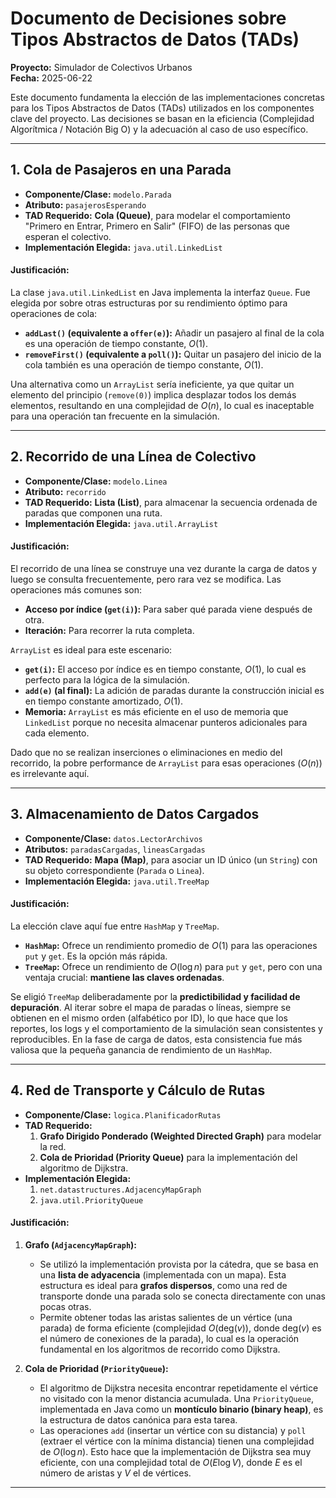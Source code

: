 # Documento de Decisiones sobre Tipos Abstractos de Datos (TADs)

**Proyecto:** Simulador de Colectivos Urbanos  
**Fecha:** 2025-06-22

Este documento fundamenta la elección de las implementaciones concretas para los Tipos Abstractos de Datos (TADs) utilizados en los componentes clave del proyecto. Las decisiones se basan en la eficiencia (Complejidad Algorítmica / Notación Big O) y la adecuación al caso de uso específico.

---

## 1. Cola de Pasajeros en una Parada

-   **Componente/Clase:** `modelo.Parada`
-   **Atributo:** `pasajerosEsperando`
-   **TAD Requerido:** **Cola (Queue)**, para modelar el comportamiento "Primero en Entrar, Primero en Salir" (FIFO) de las personas que esperan el colectivo.
-   **Implementación Elegida:** `java.util.LinkedList`

#### Justificación:

La clase `java.util.LinkedList` en Java implementa la interfaz `Queue`. Fue elegida por sobre otras estructuras por su rendimiento óptimo para operaciones de cola:

-   **`addLast()` (equivalente a `offer(e)`):** Añadir un pasajero al final de la cola es una operación de tiempo constante, $O(1)$.
-   **`removeFirst()` (equivalente a `poll()`):** Quitar un pasajero del inicio de la cola también es una operación de tiempo constante, $O(1)$.

Una alternativa como un `ArrayList` sería ineficiente, ya que quitar un elemento del principio (`remove(0)`) implica desplazar todos los demás elementos, resultando en una complejidad de $O(n)$, lo cual es inaceptable para una operación tan frecuente en la simulación.

---

## 2. Recorrido de una Línea de Colectivo

-   **Componente/Clase:** `modelo.Linea`
-   **Atributo:** `recorrido`
-   **TAD Requerido:** **Lista (List)**, para almacenar la secuencia ordenada de paradas que componen una ruta.
-   **Implementación Elegida:** `java.util.ArrayList`

#### Justificación:

El recorrido de una línea se construye una vez durante la carga de datos y luego se consulta frecuentemente, pero rara vez se modifica. Las operaciones más comunes son:

-   **Acceso por índice (`get(i)`):** Para saber qué parada viene después de otra.
-   **Iteración:** Para recorrer la ruta completa.

`ArrayList` es ideal para este escenario:

-   **`get(i)`:** El acceso por índice es en tiempo constante, $O(1)$, lo cual es perfecto para la lógica de la simulación.
-   **`add(e)` (al final):** La adición de paradas durante la construcción inicial es en tiempo constante amortizado, $O(1)$.
-   **Memoria:** `ArrayList` es más eficiente en el uso de memoria que `LinkedList` porque no necesita almacenar punteros adicionales para cada elemento.

Dado que no se realizan inserciones o eliminaciones en medio del recorrido, la pobre performance de `ArrayList` para esas operaciones ($O(n)$) es irrelevante aquí.

---

## 3. Almacenamiento de Datos Cargados

-   **Componente/Clase:** `datos.LectorArchivos`
-   **Atributos:** `paradasCargadas`, `lineasCargadas`
-   **TAD Requerido:** **Mapa (Map)**, para asociar un ID único (un `String`) con su objeto correspondiente (`Parada` o `Linea`).
-   **Implementación Elegida:** `java.util.TreeMap`

#### Justificación:

La elección clave aquí fue entre `HashMap` y `TreeMap`.

-   **`HashMap`:** Ofrece un rendimiento promedio de $O(1)$ para las operaciones `put` y `get`. Es la opción más rápida.
-   **`TreeMap`:** Ofrece un rendimiento de $O(\log n)$ para `put` y `get`, pero con una ventaja crucial: **mantiene las claves ordenadas**.

Se eligió `TreeMap` deliberadamente por la **predictibilidad y facilidad de depuración**. Al iterar sobre el mapa de paradas o líneas, siempre se obtienen en el mismo orden (alfabético por ID), lo que hace que los reportes, los logs y el comportamiento de la simulación sean consistentes y reproducibles. En la fase de carga de datos, esta consistencia fue más valiosa que la pequeña ganancia de rendimiento de un `HashMap`.

---

## 4. Red de Transporte y Cálculo de Rutas

-   **Componente/Clase:** `logica.PlanificadorRutas`
-   **TAD Requerido:**
    1.  **Grafo Dirigido Ponderado (Weighted Directed Graph)** para modelar la red.
    2.  **Cola de Prioridad (Priority Queue)** para la implementación del algoritmo de Dijkstra.
-   **Implementación Elegida:**
    1.  `net.datastructures.AdjacencyMapGraph`
    2.  `java.util.PriorityQueue`

#### Justificación:

1.  **Grafo (`AdjacencyMapGraph`):**
    -   Se utilizó la implementación provista por la cátedra, que se basa en una **lista de adyacencia** (implementada con un mapa). Esta estructura es ideal para **grafos dispersos**, como una red de transporte donde una parada solo se conecta directamente con unas pocas otras.
    -   Permite obtener todas las aristas salientes de un vértice (una parada) de forma eficiente (complejidad $O(\text{deg}(v))$, donde $\text{deg}(v)$ es el número de conexiones de la parada), lo cual es la operación fundamental en los algoritmos de recorrido como Dijkstra.

2.  **Cola de Prioridad (`PriorityQueue`):**
    -   El algoritmo de Dijkstra necesita encontrar repetidamente el vértice no visitado con la menor distancia acumulada. Una `PriorityQueue`, implementada en Java como un **montículo binario (binary heap)**, es la estructura de datos canónica para esta tarea.
    -   Las operaciones `add` (insertar un vértice con su distancia) y `poll` (extraer el vértice con la mínima distancia) tienen una complejidad de $O(\log n)$. Esto hace que la implementación de Dijkstra sea muy eficiente, con una complejidad total de $O(E \log V)$, donde $E$ es el número de aristas y $V$ el de vértices.

---
